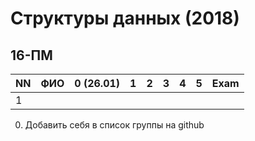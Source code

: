 # Структуры данных (2018)
## 16-ПМ

| NN  | ФИО                    | 0 (26.01)  | 1   | 2   | 3   | 4   | 5   | Exam  |
| --- | ---------------------- | ---------- | --- | --- | --- | --- | --- | ----- |
| 1   |                        |            |     |     |     |     |     |       |

0. Добавить себя в список группы на github
